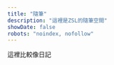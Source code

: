 ```yaml
---
title: "隨筆"
description: "這裡是ZSL的隨筆空間"
showDate: false
robots: "noindex, nofollow"
---
```



這裡比較像日記